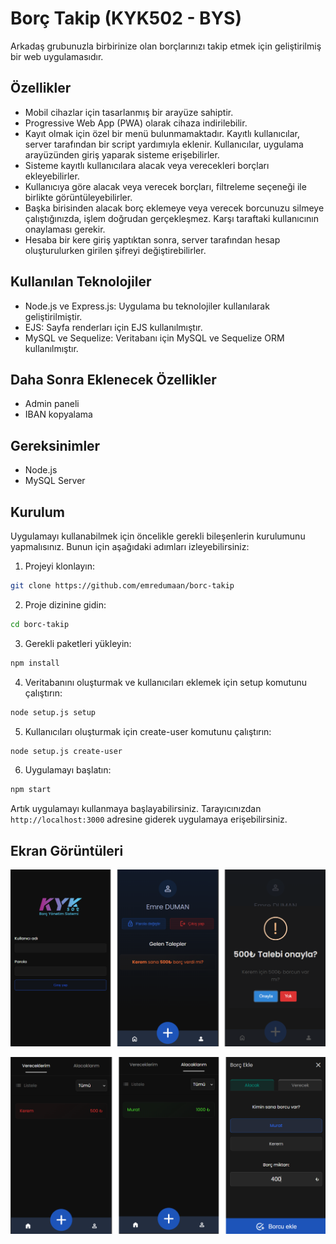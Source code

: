 # Borç Takip (KYK502 - BYS)

Arkadaş grubunuzla birbirinize olan borçlarınızı takip etmek için geliştirilmiş bir web uygulamasıdır. 

## Özellikler

- Mobil cihazlar için tasarlanmış bir arayüze sahiptir.
- Progressive Web App (PWA) olarak cihaza indirilebilir.
- Kayıt olmak için özel bir menü bulunmamaktadır. Kayıtlı kullanıcılar, server tarafından bir script yardımıyla eklenir. Kullanıcılar, uygulama arayüzünden giriş yaparak sisteme erişebilirler.
- Sisteme kayıtlı kullanıcılara alacak veya verecekleri borçları ekleyebilirler.
- Kullanıcıya göre alacak veya verecek borçları, filtreleme seçeneği ile birlikte görüntüleyebilirler.
- Başka birisinden alacak borç eklemeye veya verecek borcunuzu silmeye çalıştığınızda, işlem doğrudan gerçekleşmez. Karşı taraftaki kullanıcının onaylaması gerekir.
- Hesaba bir kere giriş yaptıktan sonra, server tarafından hesap oluşturulurken girilen şifreyi değiştirebilirler.

## Kullanılan Teknolojiler

- Node.js ve Express.js: Uygulama bu teknolojiler kullanılarak geliştirilmiştir.
- EJS: Sayfa renderları için EJS kullanılmıştır.
- MySQL ve Sequelize: Veritabanı için MySQL ve Sequelize ORM kullanılmıştır.

## Daha Sonra Eklenecek Özellikler

- Admin paneli
- IBAN kopyalama

## Gereksinimler

- Node.js
- MySQL Server

## Kurulum

Uygulamayı kullanabilmek için öncelikle gerekli bileşenlerin kurulumunu yapmalısınız. Bunun için aşağıdaki adımları izleyebilirsiniz:

1. Projeyi klonlayın:

```bash
git clone https://github.com/emredumaan/borc-takip
```

2. Proje dizinine gidin:

```bash
cd borc-takip
```

3. Gerekli paketleri yükleyin:

```bash
npm install
```

4. Veritabanını oluşturmak ve kullanıcıları eklemek için setup komutunu çalıştırın:

```bash
node setup.js setup
```

5. Kullanıcıları oluşturmak için create-user komutunu çalıştırın:

```bash
node setup.js create-user
```

6. Uygulamayı başlatın:

```bash
npm start
```

Artık uygulamayı kullanmaya başlayabilirsiniz. Tarayıcınızdan `http://localhost:3000` adresine giderek uygulamaya erişebilirsiniz.

## Ekran Görüntüleri

![Ekran Görüntüsü 1](screenshots/sc1.png)

![Ekran Görüntüsü 2](screenshots/sc2.png)
